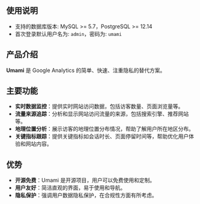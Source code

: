 ## 使用说明

- 支持的数据库版本: MySQL >= 5.7，PostgreSQL >= 12.14
- 首次登录默认用户名为: `admin`，密码为: `umami`

## 产品介绍

**Umami** 是 Google Analytics 的简单、快速、注重隐私的替代方案。

## 主要功能

- **实时数据监控**：提供实时网站访问数据，包括访客数量、页面浏览量等。
- **流量来源追踪**：分析和显示网站访问流量的来源，包括搜索引擎、推荐网站等。
- **地理位置分析**：展示访客的地理位置分布情况，帮助了解用户所在地区分布。
- **关键指标跟踪**：提供关键指标如会话时长、页面停留时间等，帮助优化用户体验和网站内容。

## 优势

- **开源免费**：Umami 是开源项目，用户可以免费使用和定制。
- **用户友好**：简洁直观的界面，易于使用和导航。
- **隐私保护**：强调用户数据隐私保护，在合规性方面有所考虑。
